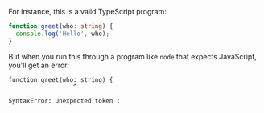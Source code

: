 For instance, this is a valid TypeScript program:

<!-- #greet-ts -->
```ts
function greet(who: string) {
  console.log('Hello', who);
}
```

But when you run this through a program like `node` that expects JavaScript, you'll get an error:

```
function greet(who: string) {
                  ^

SyntaxError: Unexpected token :
```
